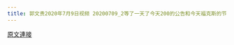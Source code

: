 ```yaml
---
title: 郭文贵2020年7月9日视频 20200709_2等了一天了今天200的公告和今天福克斯的节目共匪很空疯狂但是他们必须亡
---
```


[原文連接](https://gnews.org/ThreadView/53479394)


